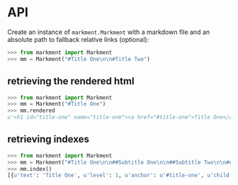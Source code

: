 # API

Create an instance of `markment.Markment` with a markdown file and an
absolute path to fallback relative links (optional):


```python
>>> from markment import Markment
>>> mm = Markment("#Title One\n\n#Title Two")
```

## retrieving the rendered html

```python
>>> from markment import Markment
>>> mm = Markment("#Title One")
>>> mm.rendered
u'<h1 id="title-one" name="title-one"><a href="#title-one">Title One</a></h1>'
```


## retrieving indexes

```python
>>> from markment import Markment
>>> mm = Markment("#Title One\n\n##Subtitle One\n\n##Subtitle Two\n\n###And so on...")
>>> mm.index()
[{u'text': 'Title One', u'level': 1, u'anchor': u'#title-one', u'child': [{u'text': 'Subtitle One', u'anchor': u'#subtitle-one', u'level': 2}, {u'text': 'Subtitle Two', u'level': 2, u'anchor': u'#subtitle-two', u'child': [{u'text': 'And so on...', u'anchor': u'#and-so-on---', u'level': 3}]}]}]
```

